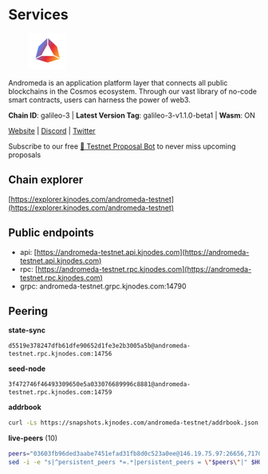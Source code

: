# Services

<figure><img src="https://raw.githubusercontent.com/kj89/cosmos-images/main/logos/andromeda.png" alt=""><figcaption></figcaption></figure>

Andromeda is an application platform layer that connects all  public blockchains in the Cosmos ecosystem. Through our vast  library of no-code smart contracts, users can harness the power of web3.

**Chain ID**: galileo-3 | **Latest Version Tag**: galileo-3-v1.1.0-beta1 | **Wasm**: ON

[Website](https://www.andromedaprotocol.io) | [Discord](https://discord.gg/wzM3kSN3sE) | [Twitter](https://twitter.com/andromedaprot)



Subscribe to our free [🤖 Testnet Proposal Bot](https://t.me/kjnodes_testnet_proposal_bot) to never miss upcoming proposals


## Chain explorer
[https://explorer.kjnodes.com/andromeda-testnet](https://explorer.kjnodes.com/andromeda-testnet)

## Public endpoints

* api: [https://andromeda-testnet.api.kjnodes.com](https://andromeda-testnet.api.kjnodes.com)
* rpc: [https://andromeda-testnet.rpc.kjnodes.com](https://andromeda-testnet.rpc.kjnodes.com)
* grpc: andromeda-testnet.grpc.kjnodes.com:14790

## Peering

**state-sync**

```text
d5519e378247dfb61dfe90652d1fe3e2b3005a5b@andromeda-testnet.rpc.kjnodes.com:14756
```

**seed-node**

```text
3f472746f46493309650e5a033076689996c8881@andromeda-testnet.rpc.kjnodes.com:14759
```

**addrbook**
```bash
curl -Ls https://snapshots.kjnodes.com/andromeda-testnet/addrbook.json > $HOME/.andromedad/config/addrbook.json
```

**live-peers** (10)
```bash
peers="03603fb96ded3aabe7451efad31fb8d0c523a0ee@146.19.75.97:26656,717066f5726fb3cd7096f84911c7c8bfe5953e62@81.68.158.68:26656,7649ae1ea0dd5f640ac7dd7632a0866cf65e3aa4@31.220.90.78:26656,e61f287d51edab6f6dbe00a8b804614443ee6f82@80.85.242.117:26656,d78df88bc4a487c140e466a23f549ed90e7ebfb6@161.97.152.157:27656,0cc98f28ed826b3b43d2c88deb214ff01b36f6ce@159.69.126.18:15656,385bda41dc8ce86d0dd4c99d3cf371ca8fccfeb6@135.125.189.131:20095,e1ca2c14c007cc23e280b191d32b6a3da2389672@65.21.183.66:26656,3b998a882d8d9bcb2869eef988af86254e0e9602@89.116.29.20:26656,d5519e378247dfb61dfe90652d1fe3e2b3005a5b@65.109.68.190:14756"
sed -i -e "s|^persistent_peers *=.*|persistent_peers = \"$peers\"|" $HOME/.andromedad/config/config.toml
```
